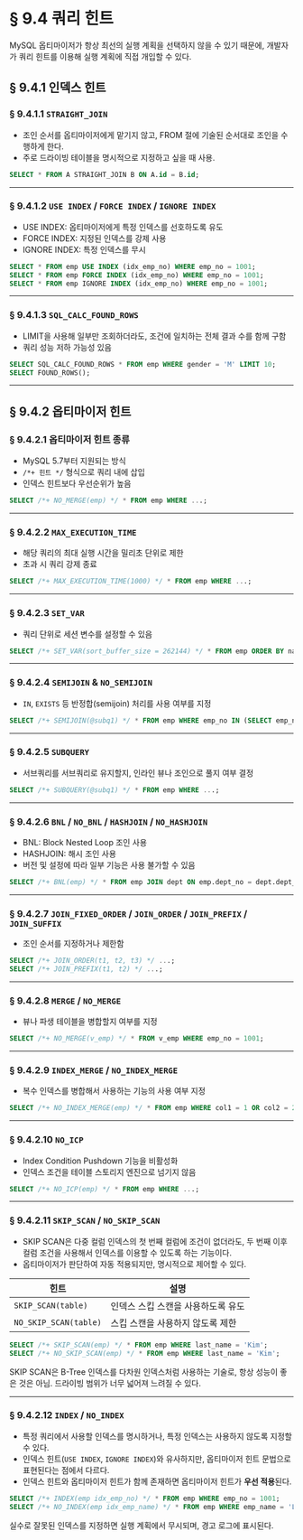 # § 9.4 쿼리 힌트

MySQL 옵티마이저가 항상 최선의 실행 계획을 선택하지 않을 수 있기 때문에, 개발자가 쿼리 힌트를 이용해 실행 계획에 직접 개입할 수 있다.

## § 9.4.1 인덱스 힌트

### § 9.4.1.1 `STRAIGHT_JOIN`

- 조인 순서를 옵티마이저에게 맡기지 않고, FROM 절에 기술된 순서대로 조인을 수행하게 한다.
- 주로 드라이빙 테이블을 명시적으로 지정하고 싶을 때 사용.

```sql
SELECT * FROM A STRAIGHT_JOIN B ON A.id = B.id;
```

---

### § 9.4.1.2 `USE INDEX` / `FORCE INDEX` / `IGNORE INDEX`

- USE INDEX: 옵티마이저에게 특정 인덱스를 선호하도록 유도
- FORCE INDEX: 지정된 인덱스를 강제 사용
- IGNORE INDEX: 특정 인덱스를 무시

```sql
SELECT * FROM emp USE INDEX (idx_emp_no) WHERE emp_no = 1001;
SELECT * FROM emp FORCE INDEX (idx_emp_no) WHERE emp_no = 1001;
SELECT * FROM emp IGNORE INDEX (idx_emp_no) WHERE emp_no = 1001;
```

---

### § 9.4.1.3 `SQL_CALC_FOUND_ROWS`

- LIMIT을 사용해 일부만 조회하더라도, 조건에 일치하는 전체 결과 수를 함께 구함
- 쿼리 성능 저하 가능성 있음

```sql
SELECT SQL_CALC_FOUND_ROWS * FROM emp WHERE gender = 'M' LIMIT 10;
SELECT FOUND_ROWS();
```

---

## § 9.4.2 옵티마이저 힌트

### § 9.4.2.1 옵티마이저 힌트 종류

- MySQL 5.7부터 지원되는 방식
- `/*+ 힌트 */` 형식으로 쿼리 내에 삽입
- 인덱스 힌트보다 우선순위가 높음

```sql
SELECT /*+ NO_MERGE(emp) */ * FROM emp WHERE ...;
```

---

### § 9.4.2.2 `MAX_EXECUTION_TIME`

- 해당 쿼리의 최대 실행 시간을 밀리초 단위로 제한
- 초과 시 쿼리 강제 종료

```sql
SELECT /*+ MAX_EXECUTION_TIME(1000) */ * FROM emp WHERE ...;
```

---

### § 9.4.2.3 `SET_VAR`

- 쿼리 단위로 세션 변수를 설정할 수 있음

```sql
SELECT /*+ SET_VAR(sort_buffer_size = 262144) */ * FROM emp ORDER BY name;
```

---

### § 9.4.2.4 `SEMIJOIN` & `NO_SEMIJOIN`

- `IN`, `EXISTS` 등 반정합(semijoin) 처리를 사용 여부를 지정

```sql
SELECT /*+ SEMIJOIN(@subq1) */ * FROM emp WHERE emp_no IN (SELECT emp_no FROM dept);
```

---

### § 9.4.2.5 `SUBQUERY`

- 서브쿼리를 서브쿼리로 유지할지, 인라인 뷰나 조인으로 풀지 여부 결정

```sql
SELECT /*+ SUBQUERY(@subq1) */ * FROM emp WHERE ...;
```

---

### § 9.4.2.6 `BNL` / `NO_BNL` / `HASHJOIN` / `NO_HASHJOIN`

- BNL: Block Nested Loop 조인 사용
- HASHJOIN: 해시 조인 사용
- 버전 및 설정에 따라 일부 기능은 사용 불가할 수 있음

```sql
SELECT /*+ BNL(emp) */ * FROM emp JOIN dept ON emp.dept_no = dept.dept_no;
```

---

### § 9.4.2.7 `JOIN_FIXED_ORDER` / `JOIN_ORDER` / `JOIN_PREFIX` / `JOIN_SUFFIX`

- 조인 순서를 지정하거나 제한함

```sql
SELECT /*+ JOIN_ORDER(t1, t2, t3) */ ...;
SELECT /*+ JOIN_PREFIX(t1, t2) */ ...;
```

---

### § 9.4.2.8 `MERGE` / `NO_MERGE`

- 뷰나 파생 테이블을 병합할지 여부를 지정

```sql
SELECT /*+ NO_MERGE(v_emp) */ * FROM v_emp WHERE emp_no = 1001;
```

---

### § 9.4.2.9 `INDEX_MERGE` / `NO_INDEX_MERGE`

- 복수 인덱스를 병합해서 사용하는 기능의 사용 여부 지정

```sql
SELECT /*+ NO_INDEX_MERGE(emp) */ * FROM emp WHERE col1 = 1 OR col2 = 2;
```

---

### § 9.4.2.10 `NO_ICP`

- Index Condition Pushdown 기능을 비활성화
- 인덱스 조건을 테이블 스토리지 엔진으로 넘기지 않음

```sql
SELECT /*+ NO_ICP(emp) */ * FROM emp WHERE ...;
```

---

### § 9.4.2.11 `SKIP_SCAN` / `NO_SKIP_SCAN`

- SKIP SCAN은 다중 컬럼 인덱스의 첫 번째 컬럼에 조건이 없더라도,
  두 번째 이후 컬럼 조건을 사용해서 인덱스를 이용할 수 있도록 하는 기능이다.
- 옵티마이저가 판단하여 자동 적용되지만, 명시적으로 제어할 수 있다.

| 힌트                  | 설명                               |
| --------------------- | ---------------------------------- |
| `SKIP_SCAN(table)`    | 인덱스 스킵 스캔을 사용하도록 유도 |
| `NO_SKIP_SCAN(table)` | 스킵 스캔을 사용하지 않도록 제한   |

```sql
SELECT /*+ SKIP_SCAN(emp) */ * FROM emp WHERE last_name = 'Kim';
SELECT /*+ NO_SKIP_SCAN(emp) */ * FROM emp WHERE last_name = 'Kim';
```

SKIP SCAN은 B-Tree 인덱스를 다차원 인덱스처럼 사용하는 기술로, 항상 성능이 좋은 것은 아님. 드라이빙 범위가 너무 넓어져 느려질 수 있다.

---

### § 9.4.2.12 `INDEX` / `NO_INDEX`

- 특정 쿼리에서 사용할 인덱스를 명시하거나, 특정 인덱스는 사용하지 않도록 지정할 수 있다.
- 인덱스 힌트(`USE INDEX`, `IGNORE INDEX`)와 유사하지만, 옵티마이저 힌트 문법으로 표현된다는 점에서 다르다.
- 인덱스 힌트와 옵티마이저 힌트가 함께 존재하면 옵티마이저 힌트가 **우선 적용**된다.

```sql
SELECT /*+ INDEX(emp idx_emp_no) */ * FROM emp WHERE emp_no = 1001;
SELECT /*+ NO_INDEX(emp idx_emp_name) */ * FROM emp WHERE emp_name = 'Lee';
```

실수로 잘못된 인덱스를 지정하면 실행 계획에서 무시되며, 경고 로그에 표시된다.
